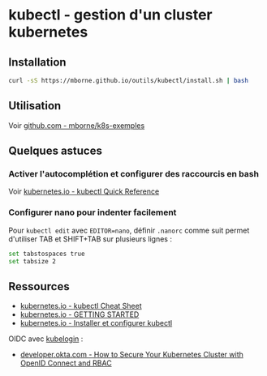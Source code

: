 # kubectl - gestion d'un cluster kubernetes

## Installation

```bash
curl -sS https://mborne.github.io/outils/kubectl/install.sh | bash
```

## Utilisation

Voir [github.com - mborne/k8s-exemples](https://github.com/mborne/k8s-exemples?tab=readme-ov-file#k8s-exemples)

## Quelques astuces

### Activer l'autocomplétion et configurer des raccourcis en bash

Voir [kubernetes.io - kubectl Quick Reference](https://kubernetes.io/docs/reference/kubectl/quick-reference/)

### Configurer nano pour indenter facilement

Pour `kubectl edit` avec `EDITOR=nano`, définir `.nanorc` comme suit permet d'utiliser TAB et SHIFT+TAB sur plusieurs lignes :

```bash
set tabstospaces true
set tabsize 2
```

## Ressources

* [kubernetes.io - kubectl Cheat Sheet](https://kubernetes.io/docs/reference/kubectl/cheatsheet/)
* [kubernetes.io - GETTING STARTED](https://kubernetes.io/docs/reference/generated/kubectl/kubectl-commands)
* [kubernetes.io - Installer et configurer kubectl](https://kubernetes.io/fr/docs/tasks/tools/install-kubectl/)

OIDC avec [kubelogin](https://github.com/int128/kubelogin?tab=readme-ov-file#kubelogin--) :

* [developer.okta.com - How to Secure Your Kubernetes Cluster with OpenID Connect and RBAC](https://developer.okta.com/blog/2021/11/08/k8s-api-server-oidc)
